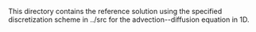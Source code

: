This directory contains the reference solution using the 
specified discretization scheme in ../src for the 
advection--diffusion equation in 1D.
